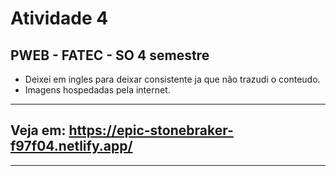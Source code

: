 # Atividade 4
## PWEB - FATEC - SO 4 semestre

- Deixei em ingles para deixar consistente ja que não trazudi o conteudo.
- Imagens hospedadas pela internet.

---
Veja em: https://epic-stonebraker-f97f04.netlify.app/
---
---

